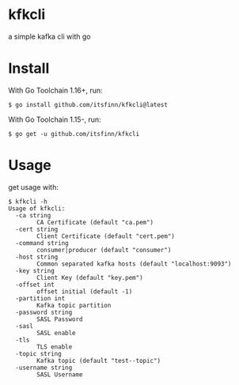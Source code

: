 # kfkcli
a simple kafka cli with go

# Install

With Go Toolchain 1.16+, run:
```shell
$ go install github.com/itsfinn/kfkcli@latest
```
With Go Toolchain 1.15-, run:
```shell
$ go get -u github.com/itsfinn/kfkcli
```

# Usage

get usage with:
```shell
$ kfkcli -h
Usage of kfkcli:
  -ca string
    	CA Certificate (default "ca.pem")
  -cert string
    	Client Certificate (default "cert.pem")
  -command string
    	consumer|producer (default "consumer")
  -host string
    	Common separated kafka hosts (default "localhost:9093")
  -key string
    	Client Key (default "key.pem")
  -offset int
    	offset initial (default -1)
  -partition int
    	Kafka topic partition
  -password string
    	SASL Password
  -sasl
    	SASL enable
  -tls
    	TLS enable
  -topic string
    	Kafka topic (default "test--topic")
  -username string
    	SASL Username
```